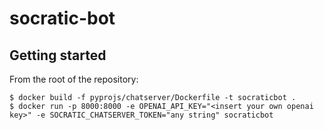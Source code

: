 # socratic-bot

## Getting started

From the root of the repository:

```
$ docker build -f pyprojs/chatserver/Dockerfile -t socraticbot .
$ docker run -p 8000:8000 -e OPENAI_API_KEY="<insert your own openai key>" -e SOCRATIC_CHATSERVER_TOKEN="any string" socraticbot
```
